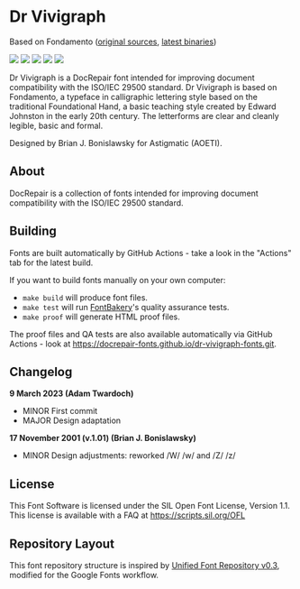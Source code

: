 # Dr Vivigraph

Based on Fondamento ([original sources](https://github.com/googlefonts/googlefontsdirectory-old/tree/main/ofl/fondamento/src), [latest binaries](https://github.com/google/fonts/tree/main/ofl/fondamento))

[![][Fontbakery]](https://docrepair-fonts.github.io/dr-vivigraph-fonts.git/fontbakery/fontbakery-report.html)
[![][Universal]](https://docrepair-fonts.github.io/dr-vivigraph-fonts.git/fontbakery/fontbakery-report.html)
[![][GF Profile]](https://docrepair-fonts.github.io/dr-vivigraph-fonts.git/fontbakery/fontbakery-report.html)
[![][Outline Correctness]](https://docrepair-fonts.github.io/dr-vivigraph-fonts.git/fontbakery/fontbakery-report.html)
[![][Shaping]](https://docrepair-fonts.github.io/dr-vivigraph-fonts.git/fontbakery/fontbakery-report.html)

[Fontbakery]: https://img.shields.io/endpoint?url=https%3A%2F%2Fraw.githubusercontent.com%2Fdocrepair-fonts%2Fdr-vivigraph-fonts.git%2Fgh-pages%2Fbadges%2Foverall.json
[GF Profile]: https://img.shields.io/endpoint?url=https%3A%2F%2Fraw.githubusercontent.com%2Fdocrepair-fonts%2Fdr-vivigraph-fonts.git%2Fgh-pages%2Fbadges%2FGoogleFonts.json
[Outline Correctness]: https://img.shields.io/endpoint?url=https%3A%2F%2Fraw.githubusercontent.com%2Fdocrepair-fonts%2Fdr-vivigraph-fonts.git%2Fgh-pages%2Fbadges%2FOutlineCorrectnessChecks.json
[Shaping]: https://img.shields.io/endpoint?url=https%3A%2F%2Fraw.githubusercontent.com%2Fdocrepair-fonts%2Fdr-vivigraph-fonts.git%2Fgh-pages%2Fbadges%2FShapingChecks.json
[Universal]: https://img.shields.io/endpoint?url=https%3A%2F%2Fraw.githubusercontent.com%2Fdocrepair-fonts%2Fdr-vivigraph-fonts.git%2Fgh-pages%2Fbadges%2FUniversal.json

Dr Vivigraph is a DocRepair font intended for improving document compatibility
with the ISO/IEC 29500 standard. Dr Vivigraph is based on Fondamento, a typeface in calligraphic lettering style based on the traditional Foundational Hand, a basic teaching style created by Edward Johnston in the early 20th century. The letterforms are clear and cleanly legible, basic and formal.

Designed by Brian J. Bonislawsky for Astigmatic (AOETI).

## About

DocRepair is a collection of fonts intended for improving document compatibility with the ISO/IEC 29500 standard.

## Building

Fonts are built automatically by GitHub Actions - take a look in the "Actions" tab for the latest build.

If you want to build fonts manually on your own computer:

- `make build` will produce font files.
- `make test` will run [FontBakery](https://github.com/googlefonts/fontbakery)'s quality assurance tests.
- `make proof` will generate HTML proof files.

The proof files and QA tests are also available automatically via GitHub Actions - look at https://docrepair-fonts.github.io/dr-vivigraph-fonts.git.

## Changelog

**9 March 2023 (Adam Twardoch)**

- MINOR First commit
- MAJOR Design adaptation

**17 November 2001 (v.1.01) (Brian J. Bonislawsky)**

- MINOR Design adjustments: reworked /W/ /w/ and /Z/ /z/

## License

This Font Software is licensed under the SIL Open Font License, Version 1.1.
This license is available with a FAQ at
https://scripts.sil.org/OFL

## Repository Layout

This font repository structure is inspired by [Unified Font Repository v0.3](https://github.com/unified-font-repository/Unified-Font-Repository), modified for the Google Fonts workflow.
